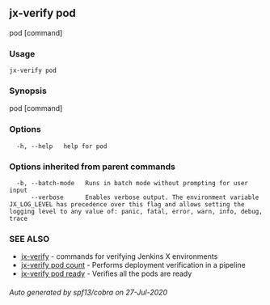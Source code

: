 ## jx-verify pod

pod [command]

### Usage

```
jx-verify pod
```

### Synopsis

pod [command]

### Options

```
  -h, --help   help for pod
```

### Options inherited from parent commands

```
  -b, --batch-mode   Runs in batch mode without prompting for user input
      --verbose      Enables verbose output. The environment variable JX_LOG_LEVEL has precedence over this flag and allows setting the logging level to any value of: panic, fatal, error, warn, info, debug, trace
```

### SEE ALSO

* [jx-verify](jx-verify.md)	 - commands for verifying Jenkins X environments
* [jx-verify pod count](jx-verify_pod_count.md)	 - Performs deployment verification in a pipeline
* [jx-verify pod ready](jx-verify_pod_ready.md)	 - Verifies all the pods are ready

###### Auto generated by spf13/cobra on 27-Jul-2020
